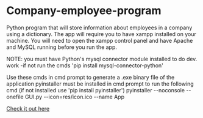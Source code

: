 # Company-employee-program
Python program that will store information about employees in a company using a dictionary. 
The app will require you to have xampp installed on your machine. 
You will need to open the xampp control panel and have Apache and MySQL running before you run the app.  

NOTE: you must have Python's mysql connector module installed to do dev. work
-if not run the cmds 'pip install mysql-connector-python'

Use these cmds in cmd prompt to generate a .exe binary file of the application
pyinstaller must be installed in cmd prompt to run 
the following cmd (if not installed use 'pip install pyinstaller')
pyinstaller --noconsole --onefile GUI.py --icon=res/icon.ico --name App

[Check it out here](https://brianperel.github.io/project2.html)
